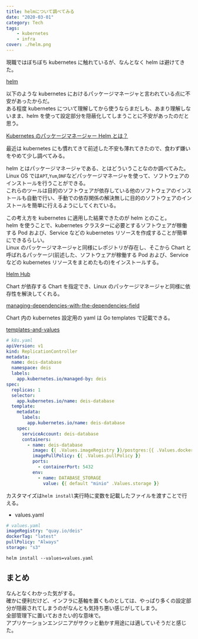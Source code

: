 ```yaml
---
title: helmについて調べてみる
date: "2020-03-01"
category: Tech
tags:
    - kubernetes
    - infra
cover: ./helm.png
---
```


現職ではぼちぼち kubernetes に触れているが、なんとなく helm は避けてきた。

[helm](https://helm.sh/:embed:cite)

以下のような kubernetes におけるパッケージマネージャと言われている点に不安があったからだ。  
ある程度 kubernetes について理解してから使うならまだしも、あまり理解しないまま、helm を使って設定部分を隠蔽化してしまうことに不安があったのだと思う。

[Kubernetes のパッケージマネージャー Helm とは？](https://thinkit.co.jp/article/13414:embed:cite)

最近は kubernetes にも慣れてきて前述した不安も薄れてきたので、食わず嫌いをやめて少し調べてみる。

helm とはパッケージマネージャである、とはどういうことなのか調べてみた。  
Linux OS では`APT`,`Yum`,`DNF`などパッケージマネージャを使って、ソフトウェアのインストールを行うことができる。  
これらのツールは目的のソフトウェアが依存している他のソフトウェアのインストールも自動で行い、手動での依存関係の解決無しに目的のソフトウェアのインストールを簡単に行えるようにしてくれている。

この考え方を kubernetes に適用した結果できたのが helm とのこと。  
helm を使うことで、kubernetes クラスターに必要とするソフトウェアが稼働する Pod および、Service などの kubernetes リソースを作成することが簡単にできるらしい。  
Linux のパッケージマネージャと同様にレポジトリが存在し、そこから Chart と呼ばれるパッケージ(前述した、ソフトウェアが稼働する Pod および、Service などの kubernetes リソースをまとめたもの)をインストールする。

[Helm Hub](https://hub.helm.sh/)

Chart が依存する Chart を指定でき、Linux のパッケージマネージャと同様に依存性を解決してくれる。

[managing-dependencies-with-the-dependencies-field](https://helm.sh/docs/topics/charts/#managing-dependencies-with-the-dependencies-field)

Chart 内の kubernetes 設定用の yaml は Go templates で記載できる。

[templates-and-values](https://helm.sh/docs/topics/charts/#templates-and-values)

```yaml
# k8s.yaml
apiVersion: v1
kind: ReplicationController
metadata:
  name: deis-database
  namespace: deis
  labels:
    app.kubernetes.io/managed-by: deis
spec:
  replicas: 1
  selector:
    app.kubernetes.io/name: deis-database
  template:
    metadata:
      labels:
        app.kubernetes.io/name: deis-database
    spec:
      serviceAccount: deis-database
      containers:
        - name: deis-database
          image: {{ .Values.imageRegistry }}/postgres:{{ .Values.dockerTag }}
          imagePullPolicy: {{ .Values.pullPolicy }}
          ports:
            - containerPort: 5432
          env:
            - name: DATABASE_STORAGE
              value: {{ default "minio" .Values.storage }}
```

カスタマイズは`helm install`実行時に変数を記載したファイルを渡すことで行える。

-   values.yaml

```yaml
# values.yaml
imageRegistry: "quay.io/deis"
dockerTag: "latest"
pullPolicy: "Always"
storage: "s3"
```

`helm install --values=values.yaml`

## まとめ

なんとなくわかった気がする。  
確かに便利だけど、インフラに基軸を置くものとしては、やっぱり多くの設定部分が隠蔽されてしまうのがなんとも気持ち悪い感じがしてしまう。  
全部管理下に置いておきたい的な意味で。  
アプリケーションエンジニアがサクッと動かす用途には適していそうだと感じた。
